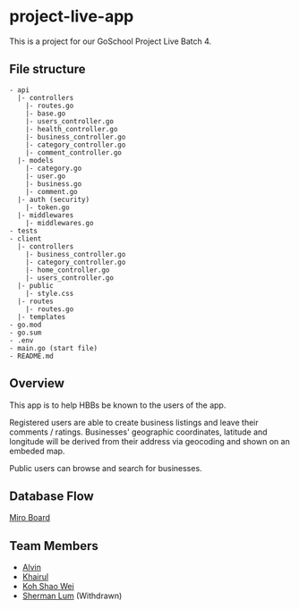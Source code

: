 # project-live-app

This is a project for our GoSchool Project Live Batch 4.

## File structure

```
- api
  |- controllers
    |- routes.go
    |- base.go
    |- users_controller.go
    |- health_controller.go
    |- business_controller.go
    |- category_controller.go
    |- comment_controller.go
  |- models
    |- category.go
    |- user.go
    |- business.go
    |- comment.go
  |- auth (security)
    |- token.go
  |- middlewares
    |- middlewares.go
- tests
- client
  |- controllers
    |- business_controller.go
    |- category_controller.go
    |- home_controller.go
    |- users_controller.go
  |- public
    |- style.css
  |- routes
    |- routes.go
  |- templates
- go.mod
- go.sum
- .env
- main.go (start file)
- README.md
```

## Overview
This app is to help HBBs be known to the users of the app.

Registered users are able to create business listings and leave their comments / ratings. Businesses' geographic coordinates, latitude and longitude will be derived from their address via geocoding and shown on an embeded map.

Public users can browse and search for businesses.

## Database Flow
[Miro Board](https://miro.com/app/board/o9J_l-xAAp8=/)

## Team Members

- [Alvin](https://github.com/xenodus)
- [Khairul](https://github.com/mofodox)
- [Koh Shao Wei](https://github.com/ksw95)
- [Sherman Lum](https://github.com/Smbsg) (Withdrawn)
